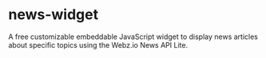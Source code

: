 # news-widget
A free customizable embeddable JavaScript widget to display news articles about specific topics using the Webz.io News API Lite.
